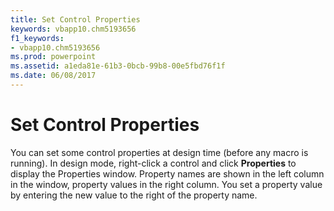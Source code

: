 ```yaml
---
title: Set Control Properties
keywords: vbapp10.chm5193656
f1_keywords:
- vbapp10.chm5193656
ms.prod: powerpoint
ms.assetid: a1eda81e-61b3-0bcb-99b8-00e5fbd76f1f
ms.date: 06/08/2017
---
```



# Set Control Properties

You can set some control properties at design time (before any macro is running). In design mode, right-click a control and click **Properties** to display the Properties window. Property names are shown in the left column in the window, property values in the right column. You set a property value by entering the new value to the right of the property name.


